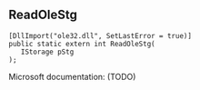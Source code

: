 ## ReadOleStg

```
[DllImport("ole32.dll", SetLastError = true)]
public static extern int ReadOleStg(
   IStorage pStg
);
```

Microsoft documentation: (TODO)
